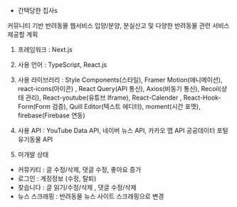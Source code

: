 - 간택당한 집사s

커뮤니티 기반 반려동물 웹서비스
입양/분양, 분실신고 및 다양한 반려동물 관련 서비스 제공할 계획

1. 프레임워크 : Next.js
2. 사용 언어 : TypeScript, React.js
3. 사용 라이브러리 : Style Components(스타일), Framer Motion(애니메이션), react-icons(아이콘)
   , React Query(API 통신), Axios(비동기 통신), Recoil(상태 관리), React-youtube(유튜브 Iframe), React-Calender
   , React-Hook-Form(Form 검증), Quill Editor(텍스트 에디터), moment(시간 포맷), firebase(Firebase 연동)
4. 사용 API : YouTube Data API, 네이버 뉴스 API, 카카오 맵 API
   공공데이터 포털 유기동물 API

5. 미개발 상태

- 커뮤키티 : 글 수정/삭제, 댓글 수정, 좋아요 증가
- 로그인 : 계정정보 (수정, 탈퇴)
- 찾습니다 : 글 읽기/수정/삭제 , 댓글 수정/삭제
- 뉴스 스크래핑 : 반려동물 뉴스 사이트 스크래핑으로 변경

